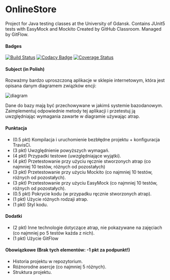 # OnlineStore

Project for Java testing classes at the University of Gdansk.
Contains JUnit5 tests with EasyMock and Mockito
Created by GitHub Classroom. Managed by GitFlow.

#### Badges

[![Build Status](https://travis-ci.com/AChorostian/OnlineStore.svg?branch=master)](https://travis-ci.com/AChorostian/OnlineStore)
[![Codacy Badge](https://api.codacy.com/project/badge/Grade/9932b0d3c5c04716821142681e0958e7)](https://www.codacy.com?utm_source=github.com&amp;utm_medium=referral&amp;utm_content=testowanieaplikacjijavaug/projekt2-AChorostian&amp;utm_campaign=Badge_Grade)
[![Coverage Status](https://coveralls.io/repos/github/AChorostian/projekt2-AChorostian/badge.svg?branch=master)](https://coveralls.io/github/AChorostian/projekt2-AChorostian?branch=master)

#### Subject (in Polish)

Rozważmy bardzo uproszczoną aplikacje w sklepie internetowym, która jest opisana danym diagramem związków encji: 

![diagram](https://raw.githubusercontent.com/testowanieaplikacjijavaug/projekt2-AChorostian/develop/erd.png?token=AX6sVTtcIfc60pIztf22NN5BRKBPaSHGks5cvYl-wA%3D%3D)

Dane do bazy mają być przechowywane w jakimś systemie bazodanowym. Zaimplementuj odpowiednie metody tej aplikacji i przetestuj ją uwzględniając wymagania zawarte w diagramie używając atrap.

#### Punktacja

  * (0.5 pkt) Kompilacja i uruchomienie bezbłędne projektu + konfiguracja TravisCi.
  * (3 pkt) Uwzględnienie powyższych wymagań.
  * (4 pkt) Przypadki testowe (uwzględniające wyjątki).
  * (4 pkt) Przetestowanie przy użyciu ręcznie stworzonych atrap (co najmniej 10 testów, różnych od pozostałych)
  * (3 pkt) Przetestowanie przy użyciu Mockito (co najmniej 10 testów, różnych od pozostałych).
  * (3 pkt) Przetestowanie przy użyciu EasyMock (co najmniej 10 testów, różnych od pozostałych).
  * (0.5 pkt) Pokrycie kodu (w przypadku ręcznie stworzonych atrap).
  * (1 pkt) Użycie różnych rodzaji atrap.
  * (1 pkt) Styl kodu.

#### Dodatki

  * (2 pkt) Inne technologie dotyczące atrap, nie pokazywane na zajęciach (co najmniej po 5 testów każda z nich).
  * (1 pkt) Użycie GitFlow

#### Obowiązkowe (Brak tych elementów: -1 pkt za podpunkt!)

  * Historia projektu w repozytorium.
  * Różnorodne asercje (co najmniej 5 różnych).
  * Struktura projektu.
